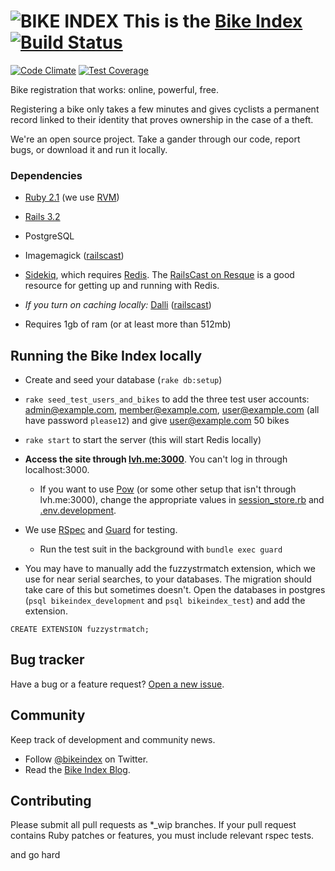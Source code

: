 # ![BIKE INDEX](https://github.com/bikeindex/bike_index/blob/master/bike_index.png?raw=true) This is the [Bike Index](https://www.bikeindex.org) [![Build Status](https://secure.travis-ci.org/bikeindex/bike_index.png)](http://travis-ci.org/bikeindex/bike_index)
[![Code Climate](https://codeclimate.com/github/bikeindex/bike_index/badges/gpa.svg)](https://codeclimate.com/github/bikeindex/bike_index)
[![Test Coverage](https://codeclimate.com/github/bikeindex/bike_index/badges/coverage.svg)](https://codeclimate.com/github/bikeindex/bike_index)

Bike registration that works: online, powerful, free.

Registering a bike only takes a few minutes and gives cyclists a permanent record linked to their identity that proves ownership in the case of a theft.

We're an open source project. Take a gander through our code, report bugs, or download it and run it locally.

### Dependencies

- [Ruby 2.1](http://www.ruby-lang.org/en/) (we use [RVM](https://rvm.io/))

- [Rails 3.2](http://rubyonrails.org/)

- PostgreSQL

- Imagemagick ([railscast](http://railscasts.com/episodes/374-image-manipulation?view=asciicast))

- [Sidekiq](https://github.com/mperham/sidekiq), which requires [Redis](http://redis.io/). The [RailsCast on Resque](http://railscasts.com/episodes/271-resque?view=asciicast) is a good resource for getting up and running with Redis.

- *If you turn on caching locally:* [Dalli](https://github.com/mperham/dalli) ([railscast](http://railscasts.com/episodes/380-memcached-dalli?view=asciicast))

- Requires 1gb of ram (or at least more than 512mb)


## Running the Bike Index locally

- Create and seed your database (`rake db:setup`)

- `rake seed_test_users_and_bikes` to add the three test user accounts: admin@example.com, member@example.com, user@example.com (all have password `please12`) and give user@example.com 50 bikes

- `rake start` to start the server (this will start Redis locally)

- **Access the site through [lvh.me:3000](http://lvh.me:3000)**. You can't log in through localhost:3000.

  - If you want to use [Pow](http://pow.cx/) (or some other setup that isn't through lvh.me:3000), change the appropriate values in [session_store.rb](config/initializers/session_store.rb) and [.env.development](.env.development).
 
  

- We use [RSpec](https://github.com/rspec/rspec) and [Guard](https://github.com/guard/guard) for testing. 
    
    - Run the test suit in the background with `bundle exec guard`

- You may have to manually add the fuzzystrmatch extension, which we use for near serial searches, to your databases. The migration should take care of this but sometimes doesn't. Open the databases in postgres (`psql bikeindex_development` and `psql bikeindex_test`) and add the extension.
    
```
CREATE EXTENSION fuzzystrmatch;
```


## Bug tracker

Have a bug or a feature request? [Open a new issue](https://github.com/bikeindex/bike_index/issues).


## Community

Keep track of development and community news.

- Follow [@bikeindex](http://twitter.com/bikeindex) on Twitter.
- Read the [Bike Index Blog](https://bikeindex.org/blog).

## Contributing

Please submit all pull requests as *_wip branches. If your pull request contains Ruby patches or features, you must include relevant rspec tests.



and go hard